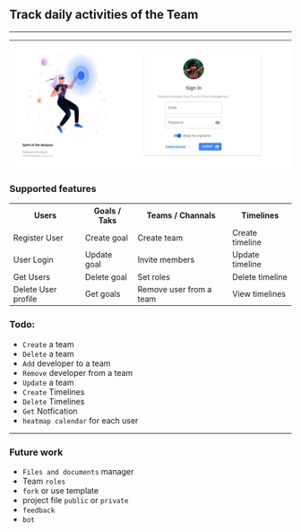 ## Track daily activities of the Team

---

<img alt="Spirit of the Amazon" src="./drakefront/public/drake.png">

<!-- List of the features -->
### Supported features

<table>
    <tr>
        <th>Users</th>
        <th>Goals / Taks</th>
        <th>Teams / Channals</th>
        <th>Timelines</th>
    </tr>
    <tr>
        <td>Register User</td>
        <td>Create goal</td>
        <td>Create team</td>
        <td>Create timeline</td>
    </tr>
    <tr>
        <td>User Login</td>
        <td>Update goal</td>
        <td>Invite members</td>
        <td>Update timeline</td>
    </tr>
    <tr>
        <td>Get Users</td>
        <td>Delete goal</td>
        <td>Set roles</td>
        <td>Delete timeline</td>
    </tr>
    <tr>
        <td>Delete User profile</td>
        <td>Get goals</td>
        <td>Remove user from a team</td>
        <td>View timelines</td>
    </tr>
</table>

### Todo:
- `Create` a team
- `Delete` a team
- `Add` developer to a team
- `Remove` developer from a team
- `Update` a team
- `Create` Timelines
- `Delete` Timelines
- `Get` Notfication
- `heatmap calendar` for each user

---
### Future work
- `Files and documents` manager
- Team `roles`
- `fork` or use template
- project file `public` or `private`
- `feedback`
- `bot`